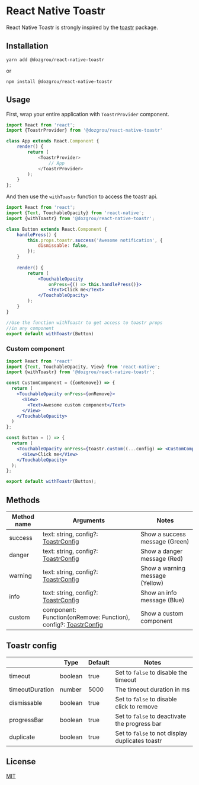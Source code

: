 # React Native Toastr

React Native Toastr is strongly inspired by the [toastr](https://github.com/CodeSeven/toastr) package.

## Installation

```
yarn add @dozgrou/react-native-toastr
```
or
```
npm install @dozgrou/react-native-toastr
```

## Usage

First, wrap your entire application with `ToastrProvider` component.

```js
import React from 'react';
import {ToastrProvider} from '@dozgrou/react-native-toastr'

class App extends React.Component {
    render() {
        return (
            <ToastrProvider>
                // App
            </ToastrProvider>
        );
    }
};
```

And then use the `withToastr` function to access the toastr api.

```jsx
import React from 'react';
import {Text, TouchableOpacity} from 'react-native';
import {withToastr} from '@dozgrou/react-native-toastr';

class Button extends React.Component {
    handlePress() {
        this.props.toastr.success('Awesome notification', {
            dismissable: false,
        });
    }
	
    render() {
        return (
            <TouchableOpacity
                onPress={() => this.handlePress()}>
                <Text>Click me</Text>
            </TouchableOpacity>
        );
    }
}

//Use the function withToastr to get access to toastr props
//in any component
export default withToastr(Button)
```

### Custom component

```jsx
import React from 'react'
import {Text, TouchableOpacity, View} from 'react-native';
import {withToastr} from '@dozgrou/react-native-toastr';

const CustomComponent = ({onRemove}) => {
  return (
    <TouchableOpacity onPress={onRemove}>
      <View>
        <Text>Awesome custom component</Text>
      </View>
    </TouchableOpacity>
  )
};

const Button = () => {
  return (
    <TouchableOpacity onPress={toastr.custom((...config) => <CustomComponent {...config} />)}>
      <View>Click me</View>
    </TouchableOpacity>
  );
};

export default withToastr(Button);
```

## Methods

| Method name   | Arguments                                                                         | Notes                             |
|---------------|-----------------------------------------------------------------------------------|-----------------------------------|
|success        | text: string, config?: [ToastrConfig](#toastr-config)                             | Show a success message (Green)    |
|danger         | text: string, config?: [ToastrConfig](#toastr-config)                             | Show a danger message (Red)       |
|warning        | text: string, config?: [ToastrConfig](#toastr-config)                             | Show a warning message (Yellow)   |
|info           | text: string, config?: [ToastrConfig](#toastr-config)                             | Show an info message (Blue)       |
|custom         | component: Function(onRemove: Function), config?: [ToastrConfig](#toastr-config)  | Show a custom component           |


## Toastr config
|                   | Type      | Default   | Notes                                             |
|-------------------|-----------|-----------|---------------------------------------------------|
| timeout           | boolean   | true      | Set to `false` to disable the timeout             |
| timeoutDuration   | number    | 5000      | The timeout duration in ms                        |
| dismissable       | boolean   | true      | Set to `false` to disable click to remove         |
| progressBar       | boolean   | true      | Set to `false` to deactivate the progress bar     |
| duplicate         | boolean   | true      | Set to `false` to not display duplicates toastr   |


## License
[MIT](license.md)
